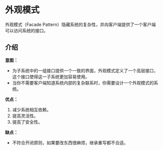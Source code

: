 # 外观模式

外观模式（Facade Pattern）隐藏系统的复杂性，并向客户端提供了一个客户端可以访问系统的接口。

## 介绍

**意图：**

- 为子系统中的一组接口提供一个一致的界面，外观模式定义了一个高层接口，这个接口使得这一子系统更加容易使用。
- 当你不需要客户端知道系统内部的复杂联系时，你需要设计一个外观模式的系统。

**优点：** 

1. 减少系统相互依赖。 
2. 提高灵活性。
3. 提高了安全性。

**缺点：**

- 不符合开闭原则，如果要改东西很麻烦，继承重写都不合适。



